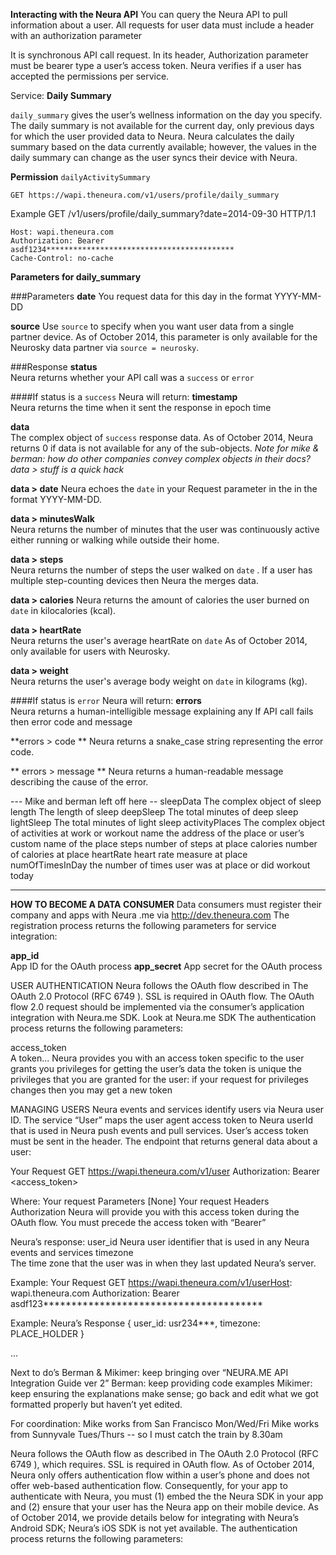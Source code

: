 

**Interacting with the Neura API**
You can query the Neura API to pull information about a user.  All requests for user data must include a header with an authorization parameter 

It is synchronous API call request. In its header, Authorization parameter must be bearer type a user’s access token.  Neura verifies if a user has accepted the permissions per service.



Service: **Daily Summary**

`daily_summary` gives the user’s wellness information on the day you specify. The daily summary is not available for the current day, only previous days for which the user provided data to Neura.  Neura calculates the daily summary based on the data currently available; however, the values in the daily summary can change as the user syncs their device with Neura.  


**Permission** ```dailyActivitySummary```

    GET https://wapi.theneura.com/v1/users/profile/daily_summary

Example
    GET /v1/users/profile/daily_summary?date=2014-09-30 HTTP/1.1

    Host: wapi.theneura.com
    Authorization: Bearer asdf1234******************************************
    Cache-Control: no-cache

**Parameters for daily_summary**


###Parameters
**date** 
You request data for this day in the format YYYY-MM-DD

**source**
Use ````source```` to specify when you want user data from a single partner device.  As of October 2014, this parameter is only available for the Neurosky data partner via ````source = neurosky````. 


###Response
**status**	
Neura returns whether your API call was a ````success```` or ````error```` 

####If status is a ````success```` Neura will return:
**timestamp**	
Neura returns the time when it sent the response in epoch time 

**data**	
The complex object of ````success```` response data. As of October 2014, Neura returns 0 if data is not available for any of the sub-objects.
*Note for mike & berman: how do other companies convey complex objects in their docs? data > stuff is a quick hack*  

**data > date**	
Neura echoes  the ````date```` in your Request parameter in the  in the format YYYY-MM-DD.   

**data > minutesWalk**	
Neura returns the number of minutes that the user was continuously active either running or walking while outside their home. 

 **data > steps**	
Neura returns the number of steps the user walked on ````date```` .   If a user has multiple step-counting devices then Neura the merges data.

**data > calories**	
Neura returns the amount of calories the user burned on ````date```` in kilocalories (kcal).
 
**data > heartRate**	
Neura returns the user's average heartRate on ````date```` 
As of October 2014, only available for users with Neurosky. 

**data > weight**	
Neura returns the user's average body weight on ````date```` in kilograms (kg). 

####If status is  ````error```` Neura will return:
**errors**	
Neura returns a human-intelligible message explaining any
If API call fails then error code and message

**errors > code **
Neura returns a snake_case string representing the error code.

** errors > message **
Neura returns a human-readable message describing the cause of the error.

--- Mike and berman left off here --
   sleepData	The complex object of sleep
      length	The length of sleep
      deepSleep	The total minutes of deep sleep
      lightSleep	The total minutes of light sleep
activityPlaces	The complex object of activities at work or workout 
    name	the address of the place or user’s custom name of the place
    steps	number of steps at place
    calories	number of calories at place
    heartRate 	heart rate measure at place
    numOfTimesInDay	the number of times user was at place or did workout today





----



**HOW TO BECOME A DATA CONSUMER**
Data consumers must register their company and apps with Neura .me via http://dev.theneura.com The registration process returns the following parameters for service integration:

**app_id**	
App ID for the OAuth process
**app_secret**
App secret for the OAuth process


USER AUTHENTICATION
Neura follows the OAuth flow described in The OAuth 2.0 Protocol (RFC 6749 ). SSL is required in OAuth flow.  The OAuth flow 2.0 request should be implemented via the consumer’s application integration with Neura.me SDK. Look at Neura.me SDK  The authentication process returns the following parameters:

access_token	
A token... 
Neura provides you with an access token specific to the user
grants you privileges for getting the user’s data
the token is unique the privileges that you are granted for the user: if your request for privileges changes then you may get a new token


MANAGING USERS
Neura events and services identify users via Neura user ID. The service “User” maps the user agent access token to Neura userId that is used in Neura push events and pull services.
User’s access token must be sent in the header.
The endpoint that returns general data about a user:

Your Request
GET https://wapi.theneura.com/v1/user
Authorization: Bearer <access_token>

Where: 
Your request Parameters
[None]
Your request Headers
Authorization 
 Neura will provide you with this access token during the OAuth flow. You must precede the access token with “Bearer” 

Neura’s response:
user_id	
Neura user identifier that is used in any Neura events and services
timezone	
The time zone that the user was in when they last updated Neura’s server.

Example: Your Request
GET https://wapi.theneura.com/v1/userHost: wapi.theneura.com
Authorization: Bearer asdf123***************************************

Example: Neura’s Response
	{
		user_id: usr234***,
		timezone: PLACE_HOLDER
}


...

Next to do’s
Berman & Mikimer: keep bringing over “NEURA.ME API Integration Guide ver 2”
Berman: keep providing code examples
Mikimer: keep ensuring the explanations make sense; go back and edit what we got formatted properly but haven’t yet edited.

For coordination:
Mike works from San Francisco Mon/Wed/Fri
Mike works from Sunnyvale Tues/Thurs -- so I must catch the train by 8.30am

Neura follows the OAuth flow as described in The OAuth 2.0 Protocol (RFC 6749 ), which requires. SSL is required in OAuth flow.  As of October 2014, Neura only offers authentication flow within a user’s phone and does not offer web-based authentication flow.  Consequently, for your app to authenticate with Neura, you must (1) embed the the Neura SDK in your app and (2) ensure that your user has the Neura app on their mobile device. As of October 2014, we provide details below for integrating with Neura’s Android SDK; Neura’s iOS SDK is not yet available.   The authentication process returns the following parameters:
